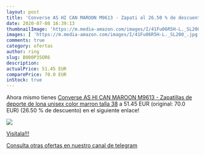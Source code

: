 ```yaml
---
layout: post
title: 'Converse AS HI CAN MAROON M9613 - Zapati al 26.50 % de descuento'
date: 2020-07-08 16:39:13
thumbnailImage: 'https://m.media-amazon.com/images/I/41Fu06R5H-L._SL200_.jpg'
images: [ 'https://m.media-amazon.com/images/I/41Fu06R5H-L._SL200_.jpg' ]
comments: true
category: ofertas
author: ring
slug: B000P35OR6
description:
actualPrice: 51.45 EUR
comparePrice: 70.0 EUR
inStock: true
---
```


Ahora mismo tienes [Converse AS HI CAN MAROON M9613 - Zapatillas de deporte de lona unisex  color marron  talla 38](https://www.amazon.com/dp/B000P35OR6/?tag=redken08-20) a 51.45 EUR (original: 70.0 EUR) (26.50 %  de descuento) en el siguiente enlace!

[![](https://m.media-amazon.com/images/I/41Fu06R5H-L._SL200_.jpg)](https://www.amazon.com/dp/B000P35OR6/?tag=redken08-20)

[Visítala!!!](https://www.amazon.com/dp/B000P35OR6/?tag=redken08-20)

[Consulta otras ofertas en nuestro canal de telegram](https://t.me/s/ofertas25)
